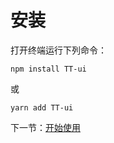 # 安装

打开终端运行下列命令：

```
npm install TT-ui
```

或

```
yarn add TT-ui
```

下一节：[开始使用](#/doc/get-started)
